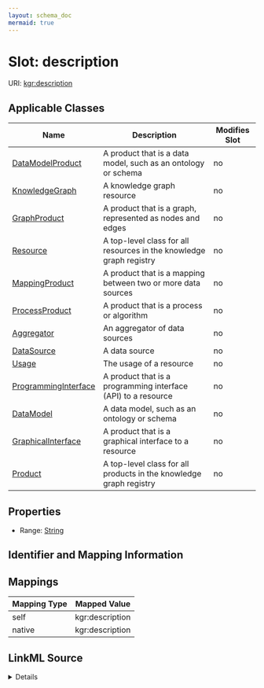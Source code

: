 ```yaml
---
layout: schema_doc
mermaid: true
---
```




# Slot: description



URI: [kgr:description](https://w3id.org/bridge2ai/data-sheets-schema/description)



<!-- no inheritance hierarchy -->





## Applicable Classes

| Name | Description | Modifies Slot |
| --- | --- | --- |
| [DataModelProduct](DataModelProduct.html) | A product that is a data model, such as an ontology or schema |  no  |
| [KnowledgeGraph](KnowledgeGraph.html) | A knowledge graph resource |  no  |
| [GraphProduct](GraphProduct.html) | A product that is a graph, represented as nodes and edges |  no  |
| [Resource](Resource.html) | A top-level class for all resources in the knowledge graph registry |  no  |
| [MappingProduct](MappingProduct.html) | A product that is a mapping between two or more data sources |  no  |
| [ProcessProduct](ProcessProduct.html) | A product that is a process or algorithm |  no  |
| [Aggregator](Aggregator.html) | An aggregator of data sources |  no  |
| [DataSource](DataSource.html) | A data source |  no  |
| [Usage](Usage.html) | The usage of a resource |  no  |
| [ProgrammingInterface](ProgrammingInterface.html) | A product that is a programming interface (API) to a resource |  no  |
| [DataModel](DataModel.html) | A data model, such as an ontology or schema |  no  |
| [GraphicalInterface](GraphicalInterface.html) | A product that is a graphical interface to a resource |  no  |
| [Product](Product.html) | A top-level class for all products in the knowledge graph registry |  no  |







## Properties

* Range: [String](String.html)





## Identifier and Mapping Information








## Mappings

| Mapping Type | Mapped Value |
| ---  | ---  |
| self | kgr:description |
| native | kgr:description |




## LinkML Source

<details>
```yaml
name: description
alias: description
domain_of:
- Resource
- Product
- Usage
range: string

```
</details>
